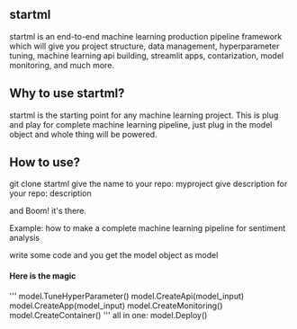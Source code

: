 ## startml
startml is an end-to-end machine learning production pipeline framework which will give you project structure, data management, hyperparameter tuning, machine learning api building, streamlit apps, contarization, model monitoring, and much more.

## Why to use startml?
startml is the starting point for any machine learning project. This is plug and play for complete machine learning pipeline, just plug in the model object and whole thing will be powered. 

## How to use? 
git clone startml
give the name to your repo: myproject
give description for your repo: description

and Boom! it's there. 

Example: how to make  a complete machine learning pipeline for sentiment analysis

write some code and you get the model object as model

#### Here is the magic
''' model.TuneHyperParameter()
    model.CreateApi(model_input)
    model.CreateApp(model_input)
    model.CreateMonitoring() 
    model.CreateContainer()
'''
all in one:
model.Deploy() 
